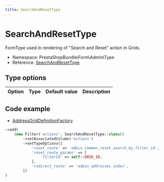 ```yaml
---
title: SearchAndResetType
---
```


# SearchAndResetType

FormType used in rendering of "Search and Reset" action in Grids.

- Namespace: PrestaShopBundle\Form\Admin\Type
- Reference: [SearchAndResetType](https://github.com/PrestaShop/PrestaShop/blob/8.0.x/src/PrestaShopBundle/Form/Admin/Type/SearchAndResetType.php)

## Type options

| Option       | Type   | Default value                     | Description                                                                               |
| :----------- | :----- | :-------------------------------- | :---------------------------------------------------------------------------------------- |

## Code example

- [AddressGridDefinitionFactory](https://github.com/PrestaShop/PrestaShop/blob/8.0.x/src/Core/Grid/Definition/Factory/AddressGridDefinitionFactory.php#L238-L248)

```php
->add(
    (new Filter('actions', SearchAndResetType::class))
        ->setAssociatedColumn('actions')
        ->setTypeOptions([
            'reset_route' => 'admin_common_reset_search_by_filter_id',
            'reset_route_params' => [
                'filterId' => self::GRID_ID,
            ],
            'redirect_route' => 'admin_addresses_index',
        ])
)
```
